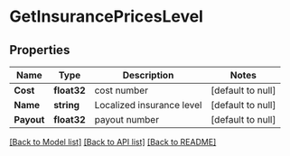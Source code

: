 # GetInsurancePricesLevel

## Properties
Name | Type | Description | Notes
------------ | ------------- | ------------- | -------------
**Cost** | **float32** | cost number | [default to null]
**Name** | **string** | Localized insurance level | [default to null]
**Payout** | **float32** | payout number | [default to null]

[[Back to Model list]](../README.md#documentation-for-models) [[Back to API list]](../README.md#documentation-for-api-endpoints) [[Back to README]](../README.md)

